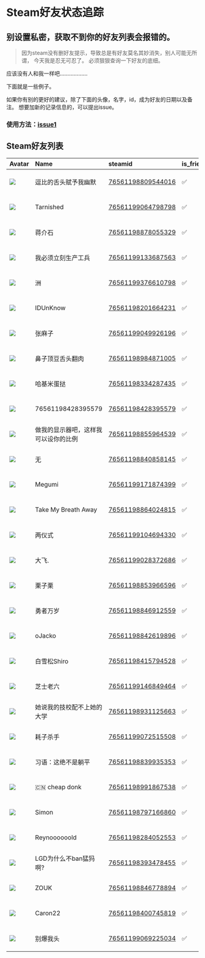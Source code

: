 # Steam好友状态追踪
## 别设置私密，获取不到你的好友列表会报错的。

> 因为steam没有删好友提示，导致总是有好友莫名其妙消失，别人可能无所谓，
> 今天我是忍无可忍了。 必须狠狠查询一下好友的底细。

应该没有人和我一样吧………………

下面就是一些例子。

如果你有别的更好的建议，除了下面的头像，名字，id，成为好友的日期以及备注。 想要加新的记录信息的，可以提出issue。

### 使用方法：[issue1](https://github.com/systemannounce/SteamFriends/issues/1)


## Steam好友列表
| Avatar                                                                            | Name                | steamid                                                                     | is_friend   | BFD                 | removed_time   | Remark   |
|:----------------------------------------------------------------------------------|:--------------------|:----------------------------------------------------------------------------|:------------|:--------------------|:---------------|:---------|
| ![](https://avatars.steamstatic.com/1c0b5c37a442a2d39f32902ec42f2e26ba6a142e.jpg) | 逗比的舌头赋予我幽默          | [76561198809544016](https://steamcommunity.com/profiles/76561198809544016/) | ✅           | 2021-01-28 08:38:05 |                |          |
| ![](https://avatars.steamstatic.com/6db26ebe170ac2902d77ab8e4ee5d1c072109f0b.jpg) | Tarnished           | [76561199064798798](https://steamcommunity.com/profiles/76561199064798798/) | ✅           | 2021-02-13 11:08:50 |                |          |
| ![](https://avatars.steamstatic.com/4e489a92ff267a949f0423823a895d661530282c.jpg) | 蒋介石                 | [76561198878055329](https://steamcommunity.com/profiles/76561198878055329/) | ✅           | 2020-03-20 15:34:41 |                |          |
| ![](https://avatars.steamstatic.com/1c0b5c37a442a2d39f32902ec42f2e26ba6a142e.jpg) | 我必须立刻生产工兵           | [76561199133687563](https://steamcommunity.com/profiles/76561199133687563/) | ✅           | 2021-01-30 11:36:07 |                |          |
| ![](https://avatars.steamstatic.com/39f6b1c1483e08dabc109f801d3ac36553797c6c.jpg) | 洲                   | [76561199376610798](https://steamcommunity.com/profiles/76561199376610798/) | ✅           | 2025-02-19 12:20:12 |                |          |
| ![](https://avatars.steamstatic.com/133cdf04dfecf17674fea385f6af7b7675d12d6d.jpg) | IDUnKnow            | [76561198201664231](https://steamcommunity.com/profiles/76561198201664231/) | ✅           | 2019-05-05 13:56:17 |                |          |
| ![](https://avatars.steamstatic.com/eed51b2d3543252ac387f57932b7778a29553fb2.jpg) | 张麻子                 | [76561199049926196](https://steamcommunity.com/profiles/76561199049926196/) | ✅           | 2020-09-18 06:44:46 |                |          |
| ![](https://avatars.steamstatic.com/1c0b5c37a442a2d39f32902ec42f2e26ba6a142e.jpg) | 鼻子顶豆舌头翻肉            | [76561198984871005](https://steamcommunity.com/profiles/76561198984871005/) | ✅           | 2020-03-29 12:39:19 |                |          |
| ![](https://avatars.steamstatic.com/44b65fa70c3df3819aa00d7b9cb13a40ac7cc2dc.jpg) | 哈基米蛋挞               | [76561198334287435](https://steamcommunity.com/profiles/76561198334287435/) | ✅           | 2023-12-03 14:58:39 |                |          |
| ![](https://avatars.steamstatic.com/fef49e7fa7e1997310d705b2a6158ff8dc1cdfeb.jpg) | 76561198428395579   | [76561198428395579](https://steamcommunity.com/profiles/76561198428395579/) | ✅           | 2020-07-06 13:43:26 |                |          |
| ![](https://avatars.steamstatic.com/1c0b5c37a442a2d39f32902ec42f2e26ba6a142e.jpg) | 做我的显示器吧，这样我可以设你的比例  | [76561198855964539](https://steamcommunity.com/profiles/76561198855964539/) | ✅           | 2025-02-19 12:20:04 |                |          |
| ![](https://avatars.steamstatic.com/ed8952cf4cb3e38cf7c557dd3ed092d738cb9545.jpg) | 无                   | [76561198840858145](https://steamcommunity.com/profiles/76561198840858145/) | ✅           | 2019-02-10 09:52:35 |                |          |
| ![](https://avatars.steamstatic.com/f8856bdde1ba723c5d36fc4b4d96f38093588514.jpg) | Megumi              | [76561199171874399](https://steamcommunity.com/profiles/76561199171874399/) | ✅           | 2021-06-08 08:55:20 |                |          |
| ![](https://avatars.steamstatic.com/4d9a9228add64fe10ba91ec3ccfcebbf75871473.jpg) | Take My Breath Away | [76561198864024815](https://steamcommunity.com/profiles/76561198864024815/) | ✅           | 2020-09-17 04:04:37 |                |          |
| ![](https://avatars.steamstatic.com/a3e1f88b607c9a210bca10c53f966cefa622bcba.jpg) | 两仪式                 | [76561199104694330](https://steamcommunity.com/profiles/76561199104694330/) | ✅           | 2025-03-25 01:37:31 |                |          |
| ![](https://avatars.steamstatic.com/1464c8a6eda590298ba9f2c1f1fd32d99001d2d6.jpg) | 大飞.                 | [76561199028372686](https://steamcommunity.com/profiles/76561199028372686/) | ✅           | 2020-03-26 13:13:13 |                |          |
| ![](https://avatars.steamstatic.com/96e7bc0d25661dae53dc9dd632c3a040430345c2.jpg) | 栗子栗                 | [76561198853966596](https://steamcommunity.com/profiles/76561198853966596/) | ✅           | 2020-07-23 02:45:39 |                |          |
| ![](https://avatars.steamstatic.com/fe6ecd12e5f9398a7b0782aec8545ecfb276bc64.jpg) | 勇者万岁                | [76561198846912559](https://steamcommunity.com/profiles/76561198846912559/) | ✅           | 2020-09-18 04:57:21 |                |          |
| ![](https://avatars.steamstatic.com/91f544563afe4f1e5206b6ad692395cf660be7ac.jpg) | oJacko              | [76561198842619896](https://steamcommunity.com/profiles/76561198842619896/) | ✅           | 2019-02-17 13:33:24 |                |          |
| ![](https://avatars.steamstatic.com/a4a25ab702e3feadd8d445208114542b28902041.jpg) | 白雪松Shiro            | [76561198415794528](https://steamcommunity.com/profiles/76561198415794528/) | ✅           | 2020-03-07 07:13:24 |                |          |
| ![](https://avatars.steamstatic.com/8d51e52c896ff2d2ff2a5a728df22e489878a16c.jpg) | 芝士老六                | [76561199146849464](https://steamcommunity.com/profiles/76561199146849464/) | ✅           | 2022-01-02 12:15:30 |                |          |
| ![](https://avatars.steamstatic.com/fef49e7fa7e1997310d705b2a6158ff8dc1cdfeb.jpg) | 她说我的技校配不上她的大学       | [76561198931125663](https://steamcommunity.com/profiles/76561198931125663/) | ✅           | 2020-07-12 12:15:06 |                |          |
| ![](https://avatars.steamstatic.com/70d19a58c39f90e4cade0ecc9e3ef97a66656bbb.jpg) | 耗子杀手                | [76561199072515508](https://steamcommunity.com/profiles/76561199072515508/) | ✅           | 2020-07-13 06:43:28 |                |          |
| ![](https://avatars.steamstatic.com/4c84f8e7d3b9d0b33083d5440d2ae12320f9a40e.jpg) | 习语：这绝不是躺平           | [76561198839935353](https://steamcommunity.com/profiles/76561198839935353/) | ✅           | 2020-03-20 13:23:15 |                |          |
| ![](https://avatars.steamstatic.com/1c0b5c37a442a2d39f32902ec42f2e26ba6a142e.jpg) | 🇨🇳 cheap donk       | [76561198991867538](https://steamcommunity.com/profiles/76561198991867538/) | ✅           | 2020-07-02 03:05:06 |                |          |
| ![](https://avatars.steamstatic.com/5049e38bd0710068bd7fa8fa9f7b252b8d639dae.jpg) | Simon               | [76561198797166860](https://steamcommunity.com/profiles/76561198797166860/) | ✅           | 2025-03-13 08:50:25 |                |          |
| ![](https://avatars.steamstatic.com/93ccab38a25e0aeff524e4ff932f5131dfca6ce7.jpg) | Reynoooooold        | [76561198284052553](https://steamcommunity.com/profiles/76561198284052553/) | ✅           | 2020-03-20 14:49:20 |                |          |
| ![](https://avatars.steamstatic.com/b36b15bb63511850b7bc1429b6755ec93078978f.jpg) | LGD为什么不ban猛犸啊?      | [76561198393478455](https://steamcommunity.com/profiles/76561198393478455/) | ✅           | 2021-03-17 15:46:07 |                |          |
| ![](https://avatars.steamstatic.com/fef49e7fa7e1997310d705b2a6158ff8dc1cdfeb.jpg) | ZOUK                | [76561198846778894](https://steamcommunity.com/profiles/76561198846778894/) | ✅           | 2019-02-17 14:11:29 |                |          |
| ![](https://avatars.steamstatic.com/9b5b1da3fc15f212cdbb65ffb4922430dc22b3de.jpg) | Caron22             | [76561198400745819](https://steamcommunity.com/profiles/76561198400745819/) | ✅           | 2019-02-09 07:44:35 |                |          |
| ![](https://avatars.steamstatic.com/e9f828566a2316a2c36fff9e8a95616538481489.jpg) | 别爆我头                | [76561199069225034](https://steamcommunity.com/profiles/76561199069225034/) | ✅           | 2025-06-20 03:14:25 |                |          |